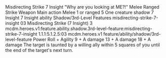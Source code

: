 <ability>
  <name>Misdirecting Strike</name>
  <cost>7 Insight</cost>
  <flavor>&quot;Why are you looking at ME?!&quot;</flavor>
  <keywords>
    <keyword>Melee</keyword>
    <keyword>Ranged</keyword>
    <keyword>Strike</keyword>
    <keyword>Weapon</keyword>
  </keywords>
  <type>Main action</type>
  <distance>Melee 1 or ranged 5</distance>
  <target>One creature</target>
  <metadata>
    <class>shadow</class>
    <cost>7 Insight</cost>
    <cost_amount>7</cost_amount>
    <cost_resource>Insight</cost_resource>
    <feature_type>ability</feature_type>
    <file_dpath>Shadow/3rd-Level Features</file_dpath>
    <item_id>misdirecting-strike-7-insight</item_id>
    <item_index>03</item_index>
    <item_name>Misdirecting Strike (7 Insight)</item_name>
    <level>3</level>
    <scc>mcdm.heroes.v1:feature.ability.shadow.3rd-level-feature:misdirecting-strike-7-insight</scc>
    <scdc>1.1.1:5.1.2.5:03</scdc>
    <source>mcdm.heroes.v1</source>
    <type>feature/ability/shadow/3rd-level-feature</type>
  </metadata>
  <effects>
    <effect type="roll">
      <roll>Power Roll + Agility</roll>
      <t1>9 + A damage</t1>
      <t2>13 + A damage</t2>
      <t3>18 + A damage</t3>
    </effect>
    <effect type="mundane">The target is taunted by a willing ally within 5 squares of you until the end of the target&apos;s next turn.</effect>
  </effects>
</ability>
